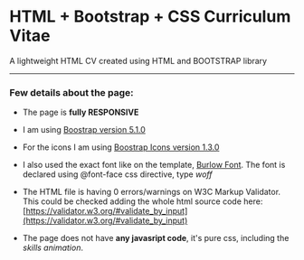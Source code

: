 # HTML + Bootstrap + CSS Curriculum Vitae
A lightweight HTML CV created using HTML and BOOTSTRAP library

---

### Few details about the page:
* The page is **fully RESPONSIVE**

* I am using [Boostrap version 5.1.0](https://getbootstrap.com/)

* For the icons I am using [Boostrap Icons version 1.3.0](https://icons.getbootstrap.com/)

* I also used the exact font like on the template, [Burlow Font](https://github.com/jpt/barlow/). The font is declared using @font-face css directive, type *woff*

* The HTML file is having 0 errors/warnings on W3C Markup Validator. This could be checked adding the whole html source code here: [https://validator.w3.org/#validate_by_input](https://validator.w3.org/#validate_by_input)

* The page does not have **any javasript code**, it's pure css, including the *skills animation*.

